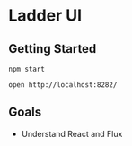 # Ladder UI

## Getting Started

    npm start

    open http://localhost:8282/

## Goals

* Understand React and Flux
